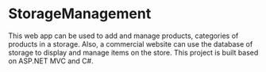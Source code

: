 ﻿# StorageManagement
This web app can be used to add and manage products, categories of products in a storage. Also, a commercial website can use the database of storage to display and manage items on the store.
This project is built based on ASP.NET MVC and C#.  

